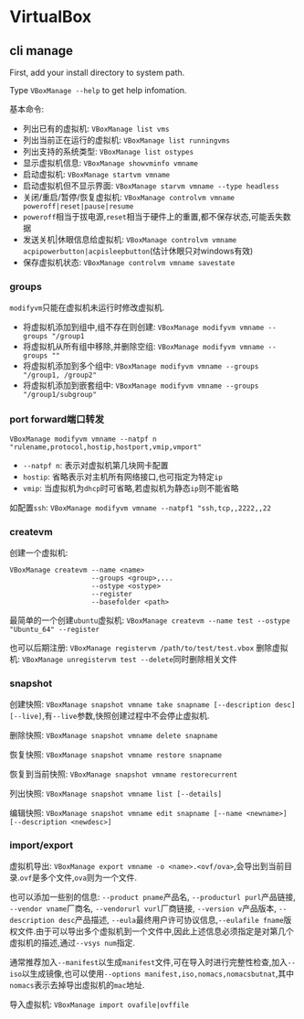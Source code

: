 # VirtualBox

## cli manage

First, add your install directory to system path.

Type `VBoxManage --help` to get help infomation.

基本命令:
* 列出已有的虚拟机: `VBoxManage list vms`
* 列出当前正在运行的虚拟机: `VBoxManage list runningvms`
* 列出支持的系统类型: `VBoxManage list ostypes`
* 显示虚拟机信息: `VBoxManage showvminfo vmname`
* 启动虚拟机: `VBoxManage startvm vmname`
* 启动虚拟机但不显示界面: `VBoxManage starvm vmname --type headless`
* 关闭/重启/暂停/恢复虚拟机: `VBoxManage controlvm vmname poweroff|reset|pause|resume`
* `poweroff`相当于拔电源,`reset`相当于硬件上的重置,都不保存状态,可能丢失数据
* 发送关机|休眼信息给虚拟机: `VBoxManage controlvm vmname acpipowerbutton|acpisleepbutton`(估计休眼只对windows有效)
* 保存虚拟机状态: `VBoxManage controlvm vmname savestate`

### groups

`modifyvm`只能在虚拟机未运行时修改虚拟机.

* 将虚拟机添加到组中,组不存在则创建: `VBoxManage modifyvm vmname --groups "/group1`
* 将虚拟机从所有组中移除,并删除空组: `VBoxManage modifyvm vmname --groups ""`
* 将虚拟机添加到多个组中: `VBoxManage modifyvm vmname --groups "/group1, /group2"`
* 将虚拟机添加到嵌套组中: `VBoxManage modifyvm vmname --groups "/group1/subgroup"`

### port forward端口转发

`VBoxManage modifyvm vmname --natpf n "rulename,protocol,hostip,hostport,vmip,vmport"`

* `--natpf n`: 表示对虚拟机第几块网卡配置
* `hostip`: 省略表示对主机所有网络接口,也可指定为特定`ip`
* `vmip`: 当虚拟机为`dhcp`时可省略,若虚拟机为静态`ip`则不能省略

如配置`ssh`: `VBoxManage modifyvm vmname --natpf1 "ssh,tcp,,2222,,22`

### createvm

创建一个虚拟机: 

    VBoxManage createvm --name <name> 
                        --groups <group>,... 
                        --ostype <ostype>
                        --register
                        --basefolder <path>

最简单的一个创建`ubuntu`虚拟机: `VBoxManage createvm --name test --ostype "Ubuntu_64" --register`

也可以后期注册: `VBoxManage registervm /path/to/test/test.vbox`
删除虚拟机: `VBoxManage unregistervm test --delete`同时删除相关文件

### snapshot

创建快照: `VBoxManage snapshot vmname take snapname [--description desc] [--live]`,有`--live`参数,快照创建过程中不会停止虚拟机.

删除快照: `VBoxManage snapshot vmname delete snapname`

恢复快照: `VBoxManage snapshot vmname restore snapname`

恢复到当前快照: `VBoxManage snapshot vmname restorecurrent`

列出快照: `VBoxManage snapshot vmname list [--details]`

编辑快照: `VBoxManage snapshot vmname edit snapname [--name <newname>] [--description <newdesc>]`

### import/export

虚拟机导出: `VBoxManage export vmname -o <name>.<ovf/ova>`,会导出到当前目录.`ovf`是多个文件,`ova`则为一个文件.

也可以添加一些别的信息: `--product pname`产品名, `--producturl purl`产品链接, `--vendor vname`厂商名, `--vendorurl vurl`厂商链接, `--version v`产品版本, `--description desc`产品描述, `--eula`最终用户许可协议信息,`--eulafile fname`版权文件.由于可以导出多个虚拟机到一个文件中,因此上述信息必须指定是对第几个虚拟机的描述,通过`--vsys num`指定.

通常推荐加入`--manifest`以生成`manifest`文件,可在导入时进行完整性检查,加入`--iso`以生成镜像,也可以使用`--options manifest,iso,nomacs,nomacsbutnat`,其中`nomacs`表示去掉导出虚拟机的`mac`地址.

导入虚拟机: `VBoxManage import ovafile|ovffile`


